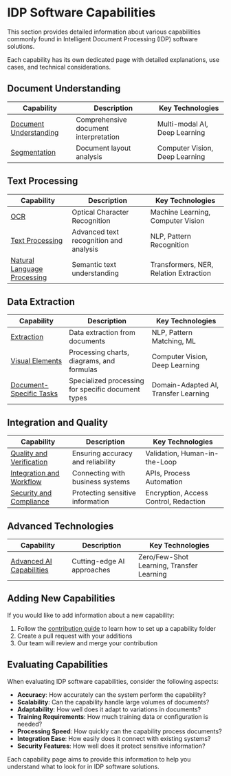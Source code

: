 # IDP Software Capabilities

This section provides detailed information about various capabilities commonly found in Intelligent Document Processing (IDP) software solutions.

Each capability has its own dedicated page with detailed explanations, use cases, and technical considerations.

## Document Understanding

| Capability | Description | Key Technologies |
|------------|-------------|------------------|
| [Document Understanding](document-understanding/index.md) | Comprehensive document interpretation | Multi-modal AI, Deep Learning |
| [Segmentation](segmentation/index.md) | Document layout analysis | Computer Vision, Deep Learning |

## Text Processing

| Capability | Description | Key Technologies |
|------------|-------------|------------------|
| [OCR](ocr/index.md) | Optical Character Recognition | Machine Learning, Computer Vision |
| [Text Processing](text-processing/index.md) | Advanced text recognition and analysis | NLP, Pattern Recognition |
| [Natural Language Processing](natural-language-processing/index.md) | Semantic text understanding | Transformers, NER, Relation Extraction |

## Data Extraction

| Capability | Description | Key Technologies |
|------------|-------------|------------------|
| [Extraction](extraction/index.md) | Data extraction from documents | NLP, Pattern Matching, ML |
| [Visual Elements](visual-elements/index.md) | Processing charts, diagrams, and formulas | Computer Vision, Deep Learning |
| [Document-Specific Tasks](document-specific-tasks/index.md) | Specialized processing for specific document types | Domain-Adapted AI, Transfer Learning |

## Integration and Quality

| Capability | Description | Key Technologies |
|------------|-------------|------------------|
| [Quality and Verification](quality-verification/index.md) | Ensuring accuracy and reliability | Validation, Human-in-the-Loop |
| [Integration and Workflow](integration-workflow/index.md) | Connecting with business systems | APIs, Process Automation |
| [Security and Compliance](security-compliance/index.md) | Protecting sensitive information | Encryption, Access Control, Redaction |

## Advanced Technologies

| Capability | Description | Key Technologies |
|------------|-------------|------------------|
| [Advanced AI Capabilities](advanced-ai-capabilities/index.md) | Cutting-edge AI approaches | Zero/Few-Shot Learning, Transfer Learning |

## Adding New Capabilities

If you would like to add information about a new capability:

1. Follow the [contribution guide](../contribution/index.md) to learn how to set up a capability folder
2. Create a pull request with your additions
3. Our team will review and merge your contribution

## Evaluating Capabilities

When evaluating IDP software capabilities, consider the following aspects:

- **Accuracy**: How accurately can the system perform the capability?
- **Scalability**: Can the capability handle large volumes of documents?
- **Adaptability**: How well does it adapt to variations in documents?
- **Training Requirements**: How much training data or configuration is needed?
- **Processing Speed**: How quickly can the capability process documents?
- **Integration Ease**: How easily does it connect with existing systems?
- **Security Features**: How well does it protect sensitive information?

Each capability page aims to provide this information to help you understand what to look for in IDP software solutions.
